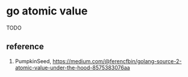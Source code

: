 <!---
markmeta_author: wongoo
markmeta_date: 2019-01-16
markmeta_title: Go atomic 原子操作
markmeta_categories: 编程语言
markmeta_tags: golang,atomic
-->

# go atomic value

TODO

## reference

1. PumpkinSeed, https://medium.com/@ferencfbin/golang-source-2-atomic-value-under-the-hood-8575383076aa



